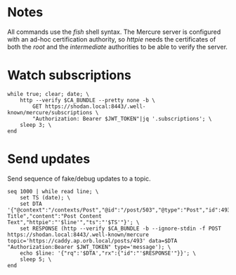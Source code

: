 # Notes
All commands use the _fish_ shell syntax.
The Mercure server is configured with an ad-hoc certification authority, so _httpie_ needs the certificates of both the _root_ and the _intermediate_ authorities to be able to verify the server.
# Watch subscriptions
```shell (fish)
while true; clear; date; \
	http --verify $CA_BUNDLE --pretty none -b \
		GET https://shodan.local:8443/.well-known/mercure/subscriptions \
		"Authorization: Bearer $JWT_TOKEN"|jq '.subscriptions'; \
	sleep 3; \
end
```
# Send updates
Send sequence of fake/debug updates to a topic. 
```shell
seq 1000 | while read line; \
    set TS (date); \
    set DTA '{"@context":"/contexts/Post","@id":"/post/503","@type":"Post","id":493,"title":"Post Title","content":"Post Content Text","httpie":"'$line'","ts":"'$TS'"}'; \
    set RESPONSE (http --verify $CA_BUNDLE -b --ignore-stdin -f POST https://shodan.local:8443/.well-known/mercure topic='https://caddy.ap.orb.local/posts/493' data=$DTA "Authorization:Bearer $JWT_TOKEN" type='message'); \
    echo $line: '{"rq":'$DTA',"rx":{"id":"'$RESPONSE'"}}'; \
    sleep 5; \
end
```
